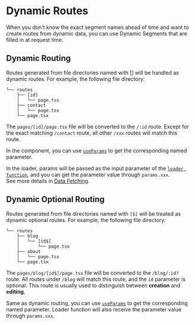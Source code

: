 # Dynamic Routes

When you don't know the exact segment names ahead of time and want to create routes from dynamic data, you can use Dynamic Segments that are filled in at request time.

## Dynamic Routing
Routes generated from file directories named with [] will be handled as dynamic routes. For example, the following file directory:

```
└── routes
    ├── [id]
    │   └── page.tsx
    ├── contact
    │   └── page.tsx
    └── page.tsx
```

The `pages/[id]/page.tsx` file will be converted to the `/:id` route. Except for the exact matching `/contact` route, all other `/xxx` routes will match this route.

In the component, you can use [`useParams`](https://reactrouter.com/en/main/hooks/use-params) to get the corresponding named parameter.

In the loader, params will be passed as the input parameter of the [`loader function`](https://reactrouter.com/en/main/route/loader#params), and you can get the parameter value through `params.xxx`.\
See more details in [Data Fetching](./data-fetching.md).

## Dynamic Optional Routing

Routes generated from file directories named with `[$]` will be treated as dynamic optional routes. For example, the following file directory:

```
└── routes
    ├── blog
    │   └── [id$]
    │       └── page.tsx
    ├── about
    │   └── page.tsx
    └── page.tsx
```

The `pages/blog/[id$]/page.tsx` file will be converted to the `/blog/:id?` route. All routes under `/blog` will match this route, and the `id` parameter is optional. This route is usually used to distinguish between **creation** and **editing**.

Same as dynamic routing, you can use [`useParams`](https://reactrouter.com/en/main/hooks/use-params) to get the corresponding named parameter. Loader function will also receive the parameter value through `params.xxx`.